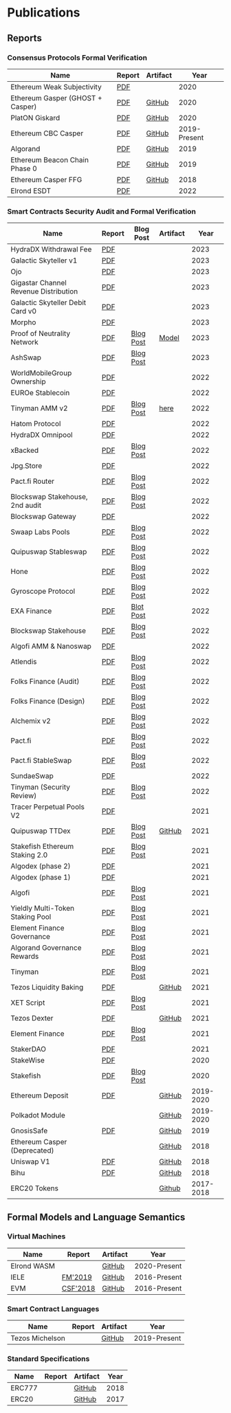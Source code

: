 # Publications

## Reports

### Consensus Protocols Formal Verification

| Name | Report | Artifact | Year |
| ---- | ------ | -------- | ---- |
| Ethereum Weak Subjectivity | [PDF](https://github.com/runtimeverification/beacon-chain-verification/blob/master/weak-subjectivity/weak-subjectivity-analysis.pdf) |  | 2020 |
| Ethereum Gasper (GHOST + Casper) | [PDF](reports/consensus-protocols/Ethereum-Gasper.pdf) | [GitHub](https://github.com/runtimeverification/beacon-chain-verification) | 2020 |
| PlatON Giskard | [PDF](reports/consensus-protocols/PlatON-Giskard.pdf) | [GitHub](https://github.com/runtimeverification/giskard-verification) | 2020 |
| Ethereum CBC Casper | [PDF](reports/consensus-protocols/CBC-Casper.pdf) | [GitHub](https://github.com/runtimeverification/casper-cbc-proofs) | 2019-Present |
| Algorand | [PDF](reports/consensus-protocols/Algorand.pdf) | [GitHub](https://github.com/runtimeverification/algorand-verification) | 2019 |
| Ethereum Beacon Chain Phase 0 | [PDF](reports/consensus-protocols/Ethereum-BeaconChain.pdf) | [GitHub](https://github.com/runtimeverification/beacon-chain-spec) | 2019 |
| Ethereum Casper FFG | [PDF](reports/consensus-protocols/Ethereum-Casper.pdf) | [GitHub](https://github.com/runtimeverification/casper-proofs) | 2018 |
| Elrond ESDT | [PDF](reports/consensus-protocols/Elrond-ESDT.pdf)| | 2022 |

### Smart Contracts Security Audit and Formal Verification

| Name | Report | Blog Post | Artifact | Year |
| ---- | ------ | --------- | -------- | ---- |
| HydraDX Withdrawal Fee | [PDF](reports/smart-contracts/HydraDX-Omnipool-Withdrawal-Fee.pdf) | | | 2023 |
| Galactic Skyteller v1 | [PDF](reports/smart-contracts/Galactic_Skyteller_V1.pdf) | | | 2023 |
| Ojo | [PDF](reports/smart-contracts/Ojo.pdf) | | | 2023 |
| Gigastar Channel Revenue Distribution | [PDF](reports/smart-contracts/Gigastar_CRD.pdf) | | | 2023 |
| Galactic Skyteller Debit Card v0 | [PDF](reports/smart-contracts/Skyteller_Debit_Card_V0.pdf) | | | 2023 |
| Morpho | [PDF](reports/smart-contracts/Morpho-Audit-Report.pdf) | | | 2023 |
| Proof of Neutrality Network | [PDF](reports/smart-contracts/Proof-Of-Neutrality-Network/Proof-of-Neutrality-Network-Report.pdf) | [Blog Post](https://runtimeverification.com/blog/runtime-verification-audits-the-proof-of-neutrality-network) | [Model](reports/smart-contracts/Proof-Of-Neutrality-Network/PoN-Off-Chain-Model.pdf) | 2023 |
| AshSwap | [PDF](reports/smart-contracts/AshSwap.pdf) | [Blog Post](https://runtimeverification.com/blog/runtime-verification-audits-ashswap-protocol)| | 2023 |
| WorldMobileGroup Ownership | [PDF](reports/smart-contracts/WorldMobileGroup.pdf) | | | 2022 |
| EUROe Stablecoin | [PDF](reports/smart-contracts/Euroe%20Stablecoin%20Audit.pdf) | | | 2022 |
| Tinyman AMM v2 | [PDF](reports/smart-contracts/Tinyman-amm-v2-audit/tinyman-amm-v2-audit-report.pdf) | [Blog Post](https://runtimeverification.com/blog/runtime-verification-audits-tinyman-amm-v2) | [here](reports/smart-contracts/Tinyman-amm-v2-audit/) | 2022 |
| Hatom Protocol | [PDF](reports/smart-contracts/Hatom-audit-report.pdf) | | | 2022 |
| HydraDX Omnipool | [PDF](reports/smart-contracts/HydraDX-Omnipool-AMM-Audit-Report.pdf) | | | 2022 |
| xBacked | [PDF](reports/smart-contracts/xBacked-audit-report.pdf) | [Blog Post](https://runtimeverification.com/blog/runtime-verification-audits-xbacked) | | 2022 |
| Jpg.Store | [PDF](reports/smart-contracts/Jpg.Store-audit-report.pdf) | | | 2022 |
| Pact.fi Router | [PDF](reports/smart-contracts/Pact_Fi_Router.pdf) | [Blog Post](https://runtimeverification.com/blog/runtime-verification-audits-pact-s-router-smart-contract) | | 2022 |
| Blockswap Stakehouse, 2nd audit | [PDF](reports/smart-contracts/Blockswap_Stakehouse_2nd_Audit.pdf)| [Blog Post](https://runtimeverification.com/blog/runtime-verification-audits-blockswap-s-stakehouse-code-changes) | | 2022 |
| Blockswap Gateway | [PDF](reports/smart-contracts/Blockswap_Gateway.pdf)| | | 2022 |
| Swaap Labs Pools | [PDF](reports/smart-contracts/swaap-audit-report.pdf) | [Blog Post](https://runtimeverification.com/blog/runtime-verification-audits-swaap-s-pool-smart-contracts) | | 2022 |
| Quipuswap Stableswap | [PDF](reports/smart-contracts/quipuswap-stableswap.pdf) | [Blog Post](https://runtimeverification.com/blog/runtime-verification-audits-quipuswap-stableswap-dex-factory-mode) | | 2022 |
| Hone | [PDF](reports/smart-contracts/hone-report.pdf)| [Blog Post](https://runtimeverification.com/blog/runtime-verification-audits-hone-s-liquid-staking-protocol) | | 2022 |
| Gyroscope Protocol | [PDF](reports/smart-contracts/Gyroscope_Protocol_Audit_Report.pdf) | [Blog Post](https://runtimeverification.com/blog/runtime-verification-audits-gyroscope-protocol-s-mathematical-model-implementation) | | 2022 |
| EXA Finance | [PDF](reports/smart-contracts/EXA_Finance.pdf)| [Blot Post](https://runtimeverification.com/blog/runtime-verification-audits-exa-finance-s-baskets-smart-contract) | | 2022 |
| Blockswap Stakehouse | [PDF](reports/smart-contracts/Blockswap_Stakehouse.pdf)| [Blog Post](https://runtimeverification.com/blog/runtime-verification-audits-blockswap-s-stakehouse-protocol) | | 2022 |
| Algofi AMM & Nanoswap| [PDF](reports/smart-contracts/Algofi-dex-nanoswap.pdf)| | | 2022 |
| Atlendis | [PDF](reports/smart-contracts/atlendis-audit-report.pdf)| [Blog Post](https://runtimeverification.com/blog/runtime-verification-audits-atlendis-protocol) | | 2022 |
| Folks Finance (Audit) | [PDF](reports/smart-contracts/Folks-Finance-Code-Audit.pdf) | [Blog Post](https://runtimeverification.com/blog/runtime-verification-audits-folks-finance) | | 2022 |
| Folks Finance (Design) | [PDF](reports/smart-contracts/Folks-Finance-Design-Review.pdf) | [Blog Post](https://runtimeverification.com/blog/runtime-verification-audits-folks-finance) | | 2022 |
| Alchemix v2 | [PDF](reports/smart-contracts/Alchemix_v2.pdf) | [Blog Post](https://runtimeverification.com/blog/alchemix-v2-audit-and-reviewed-code-fixes) | | 2022 |
| Pact.fi    | [PDF](reports/smart-contracts/Pact_Fi.pdf) | [Blog Post](https://runtimeverification.com/blog/runtime-verification-audits-pact) | | 2022 |
| Pact.fi StableSwap | [PDF](reports/smart-contracts/Pact_Fi_StableSwap.pdf) | [Blog Post](https://runtimeverification.com/blog/runtime-verification-audits-pact-s-stableswap-amm-smart-contract) | | 2022 |
| SundaeSwap | [PDF](reports/smart-contracts/SundaeSwap.pdf) | | | 2022 |
| Tinyman (Security Review) | [PDF](reports/smart-contracts/Tinyman-security-review.pdf) | [Blog Post](https://runtimeverification.com/blog/runtime-verification-audits-tinyman) | | 2022 |
| Tracer Perpetual Pools V2 | [PDF](reports/smart-contracts/Tracer-Perpetual-Pools-V2.pdf) | | | 2021 | 
| Quipuswap TTDex | [PDF](reports/smart-contracts/Quipuswap.pdf) | [Blog Post](https://runtimeverification.com/blog/runtime-verification-audits-quipuswap-s-token-to-token-distributed-exchange) | [GitHub](reports/smart-contracts/Quipuswap-analysis.md) | 2021 |
| Stakefish Ethereum Staking 2.0 | [PDF](reports/smart-contracts/stakefish-ethereum-staking-audit-report.pdf) | [Blog Post](https://runtimeverification.com/blog/runtime-verification-audits-stakefish-ethereum-staking-2-0) | | 2021 |
| Algodex (phase 2) | [PDF](reports/smart-contracts/Algodex_Dec.pdf)| | | 2021 |
| Algodex (phase 1) | [PDF](reports/smart-contracts/Algodex_Jan.pdf)| | | 2021 |
| Algofi | [PDF](reports/smart-contracts/Algofi.pdf) | [Blog Post](https://runtimeverification.com/blog/runtime-verification-audits-algofi-lending-v2) | | 2021 |
| Yieldly Multi-Token Staking Pool | [PDF](reports/smart-contracts/yieldly-multi-pool-audit-report.pdf) | [Blog Post](https://runtimeverification.com/blog/runtime-verification-audits-yieldly-s-multi-token-staking-pool) | | 2021 |
| Element Finance Governance | [PDF](reports/smart-contracts/Element_Finance_Governance_Security_Audit_Report.pdf) | [Blog Post](https://runtimeverification.com/blog/runtime-verification-audits-elements-finance-governance-protocol) | | 2021 |
| Algorand Governance Rewards | [PDF](reports/smart-contracts/Algorand_Governance_Rewards_audit_report.pdf) | [Blog Post](https://runtimeverification.com/blog/runtime-verification-audits-the-rewards-contracts-of-algorand-s-community-governance) | | 2021 |
| Tinyman | [PDF](reports/smart-contracts/Tinyman.pdf) | [Blog Post](https://runtimeverification.com/blog/runtime-verification-audits-tinyman) | | 2021 |
| Tezos Liquidity Baking | [PDF](reports/smart-contracts/Tezos-Dexter-Liquidity-Baking.pdf) | | [GitHub](https://github.com/runtimeverification/michelson-semantics/tree/master/tests/proofs/liquidity-baking) | 2021 |
| XET Script | [PDF](reports/smart-contracts/XET-script.pdf) | [Blog Post](https://runtimeverification.com/blog/runtime-verification-audits-xet-token-and-its-deployment-script) | | 2021 |
| Tezos Dexter | [PDF](reports/smart-contracts/Tezos-Dexter.pdf) | | [GitHub](https://github.com/runtimeverification/michelson-semantics/tree/master/tests/proofs/dexter) | 2021 |
| Element Finance | [PDF](reports/smart-contracts/ElementFinance.pdf) | [Blog Post](https://runtimeverification.com/blog/runtime-verification-audits-elements-finance-governance-protocol) | | 2021 |
| StakerDAO | [PDF](reports/smart-contracts/StakerDAO.pdf) | | | 2021 |
| StakeWise | [PDF](reports/smart-contracts/StakeWise.pdf) | | | 2020 |
| Stakefish | [PDF](reports/smart-contracts/Stakefish-BatchDeposit.pdf) | [Blog Post](https://runtimeverification.com/blog/runtime-verification-audits-stakefish-ethereum-staking-2-0) | | 2020 |
| Ethereum Deposit | [PDF](reports/smart-contracts/Ethereum-Deposit.pdf) | | [GitHub](https://github.com/runtimeverification/deposit-contract-verification) | 2019-2020 |
| Polkadot Module | | | [GitHub](https://github.com/runtimeverification/polkadot-verification) | 2019-2020 |
| GnosisSafe | [PDF](reports/smart-contracts/GnosisSafe.pdf) | | [GitHub](https://github.com/runtimeverification/verified-smart-contracts/tree/master/gnosis) | 2019 |
| Ethereum Casper (Deprecated) | | | [GitHub](https://github.com/runtimeverification/verified-smart-contracts/tree/master/casper) | 2018 |
| Uniswap V1 | [PDF](reports/smart-contracts/Uniswap-V1.pdf) | | [GitHub](https://github.com/runtimeverification/verified-smart-contracts/tree/master/uniswap) | 2018 |
| Bihu | [PDF](reports/smart-contracts/Bihu.pdf) | | [GitHub](https://github.com/runtimeverification/verified-smart-contracts/tree/master/bihu) | 2018 |
| ERC20 Tokens | | | [Github](https://github.com/runtimeverification/verified-smart-contracts/tree/master/erc20) | 2017-2018 |

## Formal Models and Language Semantics

### Virtual Machines

| Name | Report | Artifact | Year |
| ---- | ------ | -------- | ---- |
| Elrond WASM | | [GitHub](https://github.com/runtimeverification/elrond-semantics) | 2020-Present |
| IELE | [FM'2019](http://fsl.cs.illinois.edu/FSL/papers/2019/kasampalis-guth-moore-serbanuta-zhang-filaretti-serbanuta-johnson-rosu-2019-fm/kasampalis-guth-moore-serbanuta-zhang-filaretti-serbanuta-johnson-rosu-2019-fm-public.pdf) | [GitHub](https://github.com/runtimeverification/iele-semantics) | 2016-Present |
| EVM | [CSF'2018](https://daejunpark.github.io/kevm.pdf) | [GitHub](https://github.com/kframework/evm-semantics) | 2016-Present |

### Smart Contract Languages

| Name | Report | Artifact | Year |
| ---- | ------ | -------- | ---- |
| Tezos Michelson | | [GitHub](https://github.com/runtimeverification/michelson-semantics) | 2019-Present |

### Standard Specifications

| Name | Report | Artifact | Year |
| ---- | ------ | -------- | ---- |
| ERC777 | | [GitHub](https://github.com/runtimeverification/erc777-semantics) | 2018 |
| ERC20 | | [GitHub](https://github.com/runtimeverification/erc20-semantics) | 2017 |
